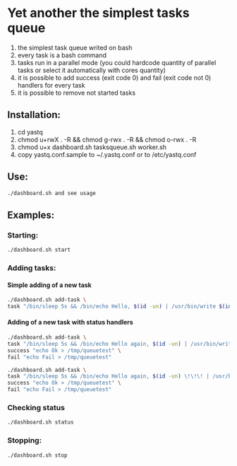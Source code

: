 # Yet another the simplest tasks queue
1. the simplest task queue writed on bash
2. every task is a bash command
3. tasks run in a parallel mode (you could hardcode quantity of parallel tasks or select it automatically with cores quantity)
4. it is possible to add success (exit code 0) and fail (exit code not 0) handlers for every task
5. it is possible to remove not started tasks

## Installation:
1. cd yastq
2. chmod u+rwX . -R && chmod g-rwx . -R && chmod o-rwx . -R
3. chmod u+x dashboard.sh tasksqueue.sh worker.sh
4. copy yastq.conf.sample to ~/.yastq.conf or to /etc/yastq.conf

## Use:
```bash
./dashboard.sh and see usage
```
## Examples:
### Starting:
```bash
./dashboard.sh start
```
### Adding tasks:
#### Simple adding of a new task
```bash
./dashboard.sh add-task \
task "/bin/sleep 5s && /bin/echo Hello, $(id -un) | /usr/bin/write $(id -un)"
```
#### Adding of a new task with status handlers
```bash
./dashboard.sh add-task \
task "/bin/sleep 5s && /bin/echo Hello again, $(id -un) | /usr/bin/write $(id -un)" \
success "echo Ok > /tmp/queuetest" \
fail "echo Fail > /tmp/queuetest"
```
```bash
./dashboard.sh add-task \
task "/bin/sleep 5s && /bin/echo Hello again, $(id -un) \!\!\! | /usr/bin/write $(id -un) && /bin/false" \
success "echo Ok > /tmp/queuetest" \
fail "echo Fail > /tmp/queuetest"
```
### Checking status
```bash
./dashboard.sh status
```
### Stopping:
```bash
./dashboard.sh stop
``` 
